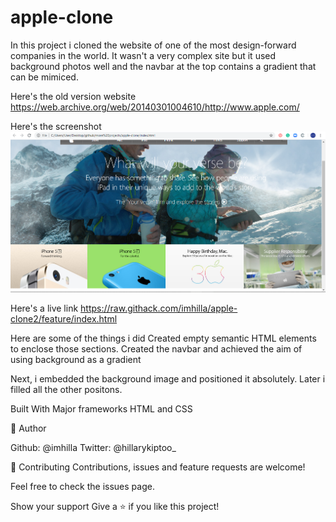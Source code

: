 # apple-clone 
In this project i cloned the website of one of the most design-forward companies in the world. It wasn't a very complex site but it used background photos well and the navbar at the top contains a gradient that can be mimiced.

Here's the old version website https://web.archive.org/web/20140301004610/http://www.apple.com/

Here's the screenshot
![Alt text](/img/appleclone.PNG?raw=true "Optional Title")

Here's a live link
https://raw.githack.com/imhilla/apple-clone2/feature/index.html

Here are some of the things i did
Created empty semantic HTML elements to enclose those sections.
Created the navbar and achieved the aim of using background as a gradient 

Next, i embedded the background image and positioned it absolutely.
Later i filled all the other positons. 

Built With
Major frameworks
HTML and CSS

👤 Author

Github: @imhilla
Twitter: @hillarykiptoo_

🤝 Contributing
Contributions, issues and feature requests are welcome!

Feel free to check the issues page.

Show your support
Give a ⭐️ if you like this project!

 

